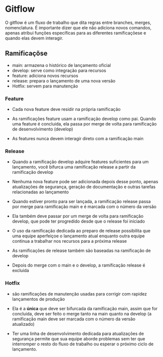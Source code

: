 # Gitflow

O gitflow é um fluxo de trabalho que dita regras entre branches, merges, nomenclatura. É importante dizer que ele não adiciona novos comandos, apenas atribui funções específicas para as diferentes ramificaçõese e quando elas devem interagir.

## Ramificaçõse

- main: armazena o histórico de lançamento oficial
- develop: serve como integração para recursos
- feature: adiciona novos recursos
- release: prepara o lançamento de uma nova versão
- Hotfix: servem para manutenção

### Feature

- Cada nova feature deve residir na própria ramificação

- As ramificações feature usam a ramificação develop como pai. Quando uma feature é concluida, ela passa por merge de volta para ramificação de desenvolvimento (develop)

- As features nunca devem interagir direto com a ramificação main

### Release

- Quando a ramificação develop adquire features suficientes para um lançamento, você bifurca uma ramificação release a partir da ramificação develop 

- Nenhuma nova feature pode ser adicionada depois desse ponto, apenas atualizações de segurança, geração de documentação e outras tarefas relacionadas ao lançamento

- Quando estiver pronto para ser lançada, a ramificação release passa por merge para ramificação main e é marcada com o número da versão

- Ela também deve passar por um merge de volta para ramificação develop, que pode ter progredido desde que o release foi iniciado

- O uso da ramificação dedicada ao preparo de release possibilita que uma equipe aperfeiçoe o lançamento atual enquanto outra equipe continua a trabalhar nos recursos para a próxima release

- As ramificações de release também são baseadas na ramificação de develop

- Depois do merge com o main e o develop, a ramificação release é excluida

### Hotfix

- são ramificações de manutenção usadas para corrigir com rapidez lançamentos de produção

- Ela é a **única** que deve ser bifurcada da ramificação main, assim que for concluida, deve ser feito o merge tanto na main quanto na develop (a ramificação main deve ser marcada com o número da versão atualizado)

- Ter uma linha de desenvolvimento dedicada para atualizações de segurança permite que sua equipe aborde problemas sem ter que interromper o resto do fluxo de trabalho ou esperar o próximo ciclo de lançamento.


